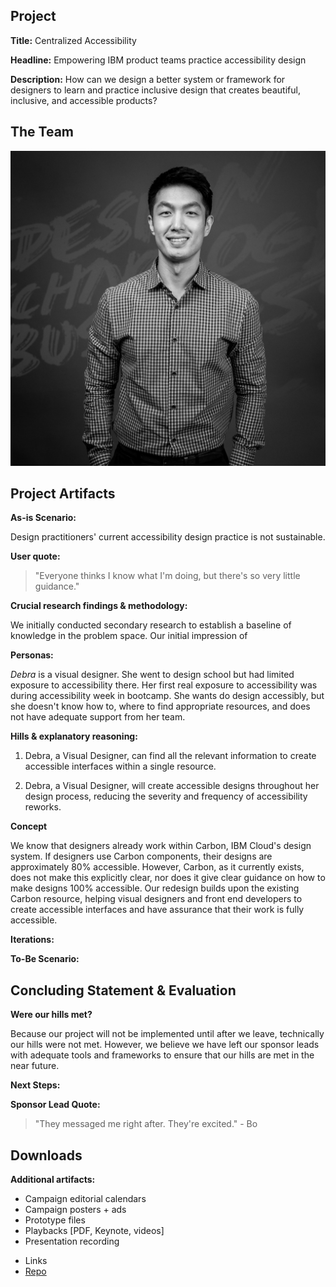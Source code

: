 ## Project
**Title:** <!-- [80 characters max] --> Centralized Accessibility

**Headline:** <!-- [150 characters max] --> Empowering IBM product teams practice accessibility design


**Description:**  <!-- [300 characters max] --> How can we design a better system or framework for designers to learn and practice inclusive design that creates beautiful, inclusive, and accessible products?

## The Team
<!-- [1000x1000 image resolution each]  -->
![Gene](./images/gene.jpeg)

## Project Artifacts

**As-is Scenario:**
<!-- [800 characters minimum] -->
Design practitioners' current accessibility design practice is not sustainable.

**User quote:**
<!-- [300 characters max] -->
> "Everyone thinks I know what I'm doing, but there's so very little guidance."

**Crucial research findings & methodology:**
<!-- [800 characters minimum, 1920x1080 image minimum]  -->
We initially conducted secondary research to establish a baseline of knowledge in the problem space. Our initial impression of  

**Personas:**
<!-- [300 characters minimum for each persona & 1000x1000 each image] -->
_Debra_ is a visual designer.  She went to design school but had limited exposure to accessibility there.  Her first real exposure to accessibility was during accessibility week in bootcamp.  She wants do design accessibly, but she doesn't know how to, where to find appropriate resources, and does not have adequate support from her team.

**Hills & explanatory reasoning:**
<!-- [300 characters minimum for each hill] -->
1. Debra, a Visual Designer, can find all the relevant information to create accessible interfaces within a single resource.

2. Debra, a Visual Designer, will create accessible designs throughout her design process, reducing the severity and frequency of accessibility reworks.

**Concept**
<!--  [800 characters minimum] -->
We know that designers already work within Carbon, IBM Cloud's design system.  If designers use Carbon components, their designs are approximately 80% accessible.  However, Carbon, as it currently exists, does not make this explicitly clear, nor does it give clear guidance on how to make designs 100% accessible.  Our redesign builds upon the existing Carbon resource, helping visual designers and front end developers to create accessible interfaces and have assurance that their work is fully accessible.

**Iterations:**
<!-- image + descriptions -->
<!-- [1920x1080 image minimum each image] -->

**To-Be Scenario:**

<!-- Screen shots with descriptions of To-be or a walkthrough video [800 characters minimum, 1920x1080 image or video] -->

## Concluding Statement & Evaluation
<!-- [1000 characters minimum] -->

**Were our hills met?**

Because our project will not be implemented until after we leave, technically our hills were not met.  However, we believe we have left our sponsor leads with adequate tools and frameworks to ensure that our hills are met in the near future.

**Next Steps:**
<!-- (what still needs to be validated, what opportunities have arisen as you've done usability testing, etc) -->

**Sponsor Lead Quote:**
<!-- [300 characters max]  -->
> "They messaged me right after. They're excited." - Bo


## Downloads
<!-- Note: please upload the files to Canadian Bacon's folder "6 - Final Project Write-up" https://ibm.ent.box.com/folder/52500013479 -->

**Additional artifacts:**
<!-- [1920x1080 image minimum] -->

- Campaign editorial calendars
- Campaign posters + ads
- Prototype files
- Playbacks [PDF, Keynote, videos]
- Presentation recording
<!-- [1920x1080 minimum]  -->
- Links
- [Repo](https://github.com/jnm2377/design-system-website)
